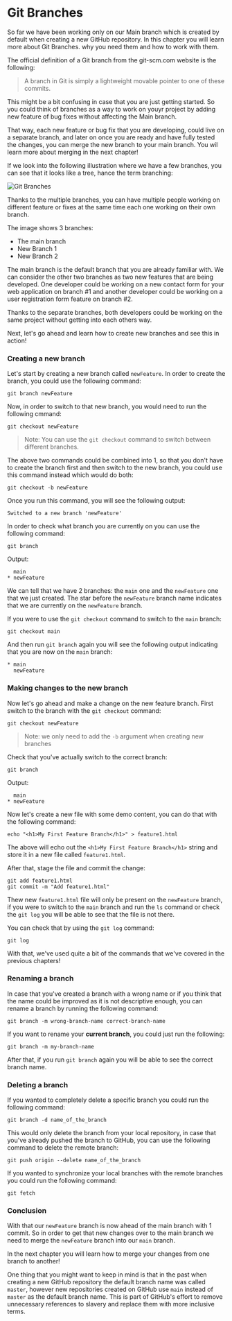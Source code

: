 # Git Branches

So far we have been working only on our Main branch which is created by default when creating a new GitHub repository. In this chapter you will learn more about Git Branches. why you need them and how to work with them.

The official definition of a Git branch from the git-scm.com website is the following:

> A branch in Git is simply a lightweight movable pointer to one of these commits.

This might be a bit confusing in case that you are just getting started. So you could think of branches as a way to work on youyr project by adding new feature of bug fixes without affecting the Main branch.

That way, each new feature or bug fix that you are developing, could live on a separate branch, and later on once you are ready and have fully tested the changes, you can merge the new branch to your main branch. You wil learn more about merging in the next chapter!

If we look into the following illustration where we have a few branches, you can see that it looks like a tree, hance the term branching:

![Git Branches](https://user-images.githubusercontent.com/21223421/111696461-03056580-883d-11eb-82c4-7f8d926629e6.png)

Thanks to the multiple branches, you can have multiple people working on different feature or fixes at the same time each one working on their own branch.

The image shows 3 branches:

* The main branch
* New Branch 1
* New Branch 2

The main branch is the default branch that you are already familiar with. We can consider the other two branches as two new features that are being developed. One developer could be working on a new contact form for your web application on branch #1 and another developer could be working on a user registration form feature on branch #2.

Thanks to the separate branches, both developers could be working on the same project without getting into each others way.

Next, let's go ahead and learn how to create new branches and see this in action!

### Creating a new branch

Let's start by creating a new branch called `newFeature`. In order to create the branch, you could use the following command:

```
git branch newFeature
```

Now, in order to switch to that new branch, you would need to run the following cmmand:

```
git checkout newFeature
```

> Note: You can use the `git checkout` command to switch between different branches.

The above two commands could be combined into 1, so that you don't have to create the branch first and then switch to the new branch, you could use this command instead which would do both:

```
git checkout -b newFeature
```

Once you run this command, you will see the following output:

```
Switched to a new branch 'newFeature'
```

In order to check what branch you are currently on you can use the following command:

```
git branch
```

Output:

```
  main
* newFeature
```

We can tell that we have 2 branches: the `main` one and the `newFeature` one that we just created. The star before the `newFeature` branch name indicates that we are currently on the `newFeature` branch.

If you were to use the `git checkout` command to switch to the `main` branch:

```
git checkout main
```

And then run `git branch` again you will see the following output indicating that you are now on the `main` branch:

```
* main
  newFeature
```

### Making changes to the new branch

Now let's go ahead and make a change on the new feature branch. First switch to the branch with the `git checkout` command:

```
git checkout newFeature
```

> Note: we only need to add the `-b` argument when creating new branches

Check that you've actually switch to the correct branch:

```
git branch
```

Output:

```
  main
* newFeature
```

Now let's create a new file with some demo content, you can do that with the following command:

```
echo "<h1>My First Feature Branch</h1>" > feature1.html
```

The above will echo out the `<h1>My First Feature Branch</h1>` string and store it in a new file called `feature1.html`.

After that, stage the file and commit the change:

```
git add feature1.html
git commit -m "Add feature1.html"
```

Thew new `feature1.html` file will only be present on the `newFeature` branch, if you were to switch to the `main` branch and run the `ls` command or check the `git log` you will be able to see that the file is not there.

You can check that by using the `git log` command:

```
git log
```

With that, we've used quite a bit of the commands that we've covered in the previous chapters!

### Renaming a branch

In case that you've created a branch with a wrong name or if you think that the name could be improved as it is not descriptive enough, you can rename a branch by running the following command:

```
git branch -m wrong-branch-name correct-branch-name
```

If you want to rename your **current branch**, you could just run the following:

```command,bash
git branch -m my-branch-name
```

After that, if you run `git branch` again you will be able to see the correct branch name.

### Deleting a branch

If you wanted to completely delete a specific branch you could run the following command:

```
git branch -d name_of_the_branch
```

This would only delete the branch from your local repository, in case that you've already pushed the branch to GitHub, you can use the following command to delete the remote branch:

```
git push origin --delete name_of_the_branch
```

If you wanted to synchronize your local branches with the remote branches you could run the following command:

```
git fetch
```

### Conclusion

With that our `newFeature` branch is now ahead of the main branch with 1 commit. So in order to get that new changes over to the main branch we need to merge the `newFeature` branch into our `main` branch.

In the next chapter you will learn how to merge your changes from one branch to another!

One thing that you might want to keep in mind is that in the past when creating a new GitHub repository the default branch name was called `master`, however new repositories created on GitHub use `main` instead of `master` as the default branch name. This is part of GitHub's effort to remove unnecessary references to slavery and replace them with more inclusive terms.